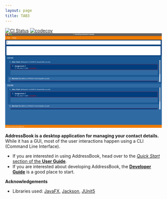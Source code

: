 ```yaml
---
layout: page
title: TAB3
---
```


[![CI Status](https://github.com/se-edu/addressbook-level3/workflows/Java%20CI/badge.svg)](https://github.com/AY2122S1-CS2103-F09-1/tp/actions)
[![codecov](https://codecov.io/gh/AY2122S1-CS2103-F09-1/tp/branch/master/graph/badge.svg?token=MM1HAG6H5T)](https://codecov.io/gh/AY2122S1-CS2103-F09-1/tp)
![Ui](images/Ui.png)

**AddressBook is a desktop application for managing your contact details.** While it has a GUI, most of the user interactions happen using a CLI (Command Line Interface).

* If you are interested in using AddressBook, head over to the [_Quick Start_ section of the **User Guide**](UserGuide.html#quick-start).
* If you are interested about developing AddressBook, the [**Developer Guide**](DeveloperGuide.html) is a good place to start.


**Acknowledgements**

* Libraries used: [JavaFX](https://openjfx.io/), [Jackson](https://github.com/FasterXML/jackson), [JUnit5](https://github.com/junit-team/junit5)

